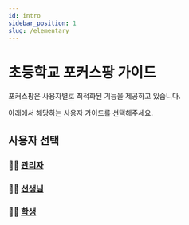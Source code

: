 ```yaml
---
id: intro
sidebar_position: 1
slug: /elementary
---
```


# 초등학교 포커스팡 가이드

포커스팡은 사용자별로 최적화된 기능을 제공하고 있습니다.

아래에서 해당하는 사용자 가이드를 선택해주세요.

## 사용자 선택

### 👨‍💼 [관리자](/docs/elementary/admin-guide)

### 👨‍🏫 [선생님](/docs/elementary/teacher-guide)

### 🧑‍🎓 [학생](/docs/elementary/student-guide)
